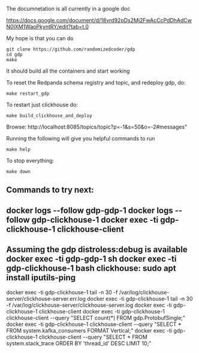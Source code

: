 
The documnetation is all currently in a google doc

https://docs.google.com/document/d/18vrd92pDs2Mj2FwAcCcPdDhAdCwN0lXM1WaoPkyntRY/edit?tab=t.0

My hope is that you can do
```
git clone https://github.com/randomizedcoder/gdp
cd gdp
make
```

It should build all the containers and start working


To reset the Redpanda schema registry and topic, and redeploy gdp, do:
```
make restart_gdp
```

To restart just clickhouse do:
```
make build_clickhouse_and_deploy
```

Browse: http://localhost:8085/topics/topic?p=-1&s=50&o=-2#messages"

Running the following will give you helpful commands to run
```
make help
```

To stop everything:
```
make down
```

Commands to try next:
------
docker logs --follow gdp-gdp-1
docker logs --follow gdp-clickhouse-1
docker exec -ti gdp-clickhouse-1 clickhouse-client
-------
Assuming the gdp distroless:debug is available
docker exec -ti gdp-gdp-1 sh
docker exec -ti gdp-clickhouse-1 bash
clickhouse: sudo apt install iputils-ping
------
docker exec -ti gdp-clickhouse-1 tail -n 30 -f /var/log/clickhouse-server/clickhouse-server.err.log
docker exec -ti gdp-clickhouse-1 tail -n 30 -f /var/log/clickhouse-server/clickhouse-server.log
docker exec -ti gdp-clickhouse-1 clickhouse-client
docker exec -ti gdp-clickhouse-1 clickhouse-client --query "SELECT count(*) FROM gdp.ProtobufSingle;"
docker exec -ti gdp-clickhouse-1 clickhouse-client --query "SELECT * FROM system.kafka_consumers FORMAT Vertical;"
docker exec -ti gdp-clickhouse-1 clickhouse-client --query "SELECT * FROM system.stack_trace ORDER BY 'thread_id' DESC LIMIT 10;"